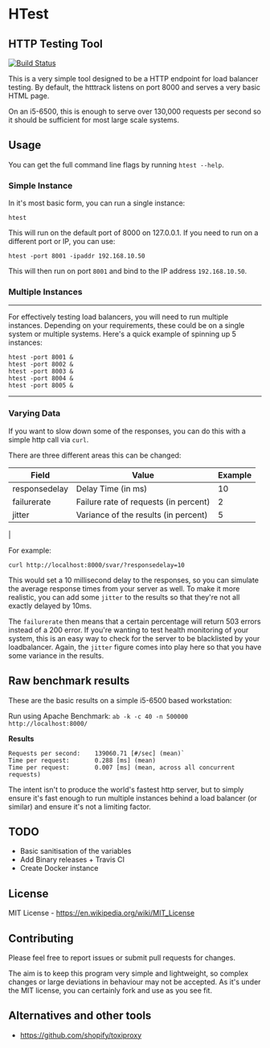 # HTest
HTTP Testing Tool
-------

[![Build Status](https://travis-ci.org/timbutler/htest.svg?branch=master)](https://travis-ci.org/timbutler/htest)

This is a very simple tool designed to be a HTTP endpoint for load balancer testing. By default, the htttrack listens on port 8000 and serves a very basic HTML page.

On an i5-6500, this is enough to serve over 130,000 requests per second so it should be sufficient for most large scale systems.

## Usage

You can get the full command line flags by running `htest --help`.

### Simple Instance
In it's most basic form, you can run a single instance:

    htest

This will run on the default port of 8000 on 127.0.0.1. If you need to run on a different port or IP, 
you can use:

    htest -port 8001 -ipaddr 192.168.10.50

This will then run on port `8001` and bind to the IP address `192.168.10.50`.     

### Multiple Instances
-----
For effectively testing load balancers, you will need to run multiple instances. Depending on your 
requirements, these could be on a single system or multiple systems. Here's a quick example of spinning up 5 instances:

    htest -port 8001 &
    htest -port 8002 &
    htest -port 8003 &
    htest -port 8004 &
    htest -port 8005 &

-----

### Varying Data

If you want to slow down some of the responses, you can do this with a simple http call via `curl`.

There are three different areas this can be changed:
 

| Field         | Value                                 | Example |
|---------------|---------------------------------------|---------|
| responsedelay | Delay Time (in ms)                    | 10      |
| failurerate   | Failure rate of requests (in percent) | 2       |
| jitter        | Variance of the results (in percent)  | 5       |
|

For example: 

    curl http://localhost:8000/svar/?responsedelay=10

This would set a 10 millisecond delay to the responses, so you can simulate the average response times from your server as well.
 To make it more realistic, you can add some `jitter` to the results so that they're not all exactly delayed by 10ms.

The `failurerate` then means that a certain percentage will return 503 errors instead of a 200 error. If you're wanting to test health monitoring of your system, 
this is an easy way to check for the server to be blacklisted by your loadbalancer. Again, the `jitter` figure comes into play here 
so that you have some variance in the results.

## Raw benchmark results

These are the basic results on a simple i5-6500 based workstation:

Run using Apache Benchmark: `ab -k -c 40 -n 500000 http://localhost:8000/`

**Results** 

    Requests per second:    139060.71 [#/sec] (mean)`
    Time per request:       0.288 [ms] (mean)
    Time per request:       0.007 [ms] (mean, across all concurrent requests)

The intent isn't to produce the world's fastest http server, but to simply ensure it's fast enough to run multiple instances behind a load balancer (or similar) and ensure it's not a limiting factor.

## TODO
 - Basic sanitisation of the variables
 - Add Binary releases + Travis CI
 - Create Docker instance

## License 

MIT License - https://en.wikipedia.org/wiki/MIT_License

## Contributing

Please feel free to report issues or submit pull requests for changes. 

The aim is to keep this program very simple and lightweight, so complex changes or 
large deviations in behaviour may not be accepted. As it's under the MIT license,
you can certainly fork and use as you see fit.

## Alternatives and other tools

- https://github.com/shopify/toxiproxy 